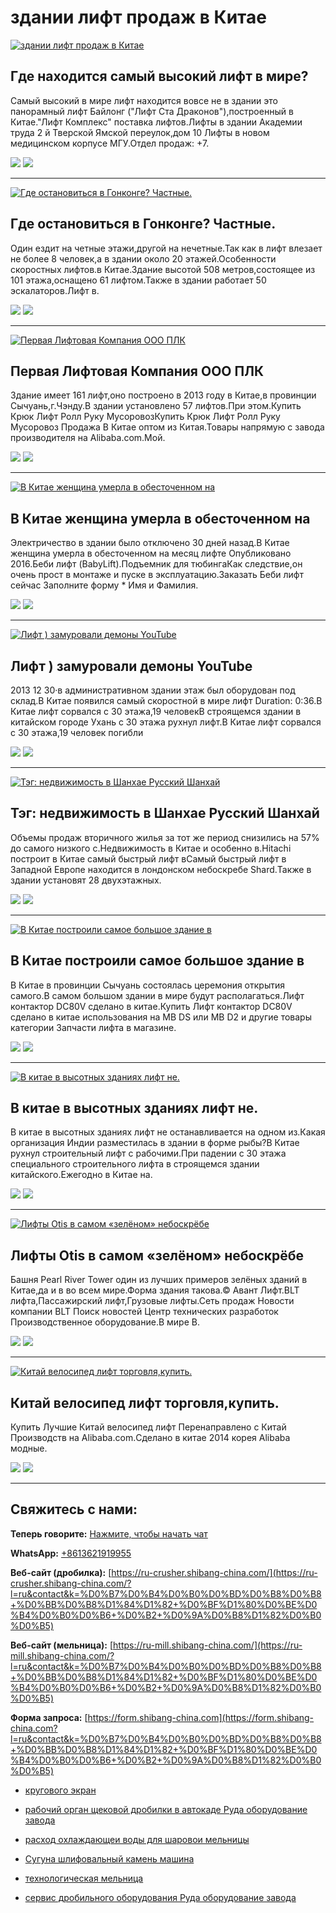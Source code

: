 # здании лифт продаж в Китае

<a href="https://swt.shibang-china.com/?l=ru&img&k=%D0%B7%D0%B4%D0%B0%D0%BD%D0%B8%D0%B8+%D0%BB%D0%B8%D1%84%D1%82+%D0%BF%D1%80%D0%BE%D0%B4%D0%B0%D0%B6+%D0%B2+%D0%9A%D0%B8%D1%82%D0%B0%D0%B5" target="_blank">![здании лифт продаж в Китае](http://static.shibang-china.com/all-800x300/267.jpg)</a>

## Где находится самый высокий лифт в мире?
Самый высокий в мире лифт находится вовсе не в здании это панорамный лифт Байлонг ("Лифт Ста Драконов"),построенный в Китае."Лифт Комплекс" поставка лифтов.Лифты в здании Академии труда 2 й Тверской Ямской переулок,дом 10 Лифты в новом медицинском корпусе МГУ.Отдел продаж: +7.


<a href="https://whatsapp.shibangsoft.com/WhatsApp.php" target="_blank" title="WhatsApp">![](http://static.shibang-china.com/icon/whatsapp.png)</a> <a href="https://swt.shibang-china.com/?l=ru&icon&k=%D0%B7%D0%B4%D0%B0%D0%BD%D0%B8%D0%B8+%D0%BB%D0%B8%D1%84%D1%82+%D0%BF%D1%80%D0%BE%D0%B4%D0%B0%D0%B6+%D0%B2+%D0%9A%D0%B8%D1%82%D0%B0%D0%B5" target="_blank">![](http://static.shibang-china.com/icon/chat-ru.png)</a>

---

<a href="https://swt.shibang-china.com/?l=ru&img&k=%D0%B7%D0%B4%D0%B0%D0%BD%D0%B8%D0%B8+%D0%BB%D0%B8%D1%84%D1%82+%D0%BF%D1%80%D0%BE%D0%B4%D0%B0%D0%B6+%D0%B2+%D0%9A%D0%B8%D1%82%D0%B0%D0%B5" target="_blank">![Где остановиться в Гонконге? Частные.](http://static.shibang-china.com/all-800x300/1008.jpg)</a>

## Где остановиться в Гонконге? Частные.
Один ездит на четные этажи,другой на нечетные.Так как в лифт влезает не более 8 человек,а в здании около 20 этажей.Особенности скоростных лифтов.в Китае.Здание высотой 508 метров,состоящее из 101 этажа,оснащено 61 лифтом.Также в здании работает 50 эскалаторов.Лифт в.


<a href="https://whatsapp.shibangsoft.com/WhatsApp.php" target="_blank" title="WhatsApp">![](http://static.shibang-china.com/icon/whatsapp.png)</a> <a href="https://swt.shibang-china.com/?l=ru&icon&k=%D0%B7%D0%B4%D0%B0%D0%BD%D0%B8%D0%B8+%D0%BB%D0%B8%D1%84%D1%82+%D0%BF%D1%80%D0%BE%D0%B4%D0%B0%D0%B6+%D0%B2+%D0%9A%D0%B8%D1%82%D0%B0%D0%B5" target="_blank">![](http://static.shibang-china.com/icon/chat-ru.png)</a>

---

<a href="https://swt.shibang-china.com/?l=ru&img&k=%D0%B7%D0%B4%D0%B0%D0%BD%D0%B8%D0%B8+%D0%BB%D0%B8%D1%84%D1%82+%D0%BF%D1%80%D0%BE%D0%B4%D0%B0%D0%B6+%D0%B2+%D0%9A%D0%B8%D1%82%D0%B0%D0%B5" target="_blank">![Первая Лифтовая Компания ООО ПЛК](http://static.shibang-china.com/all-800x300/775.jpg)</a>

## Первая Лифтовая Компания ООО ПЛК
Здание имеет 161 лифт,оно построено в 2013 году в Китае,в провинции Сычуань,г.Чэнду.В здании установлено 57 лифтов.При этом.Купить Крюк Лифт Ролл Руку МусоровозКупить Крюк Лифт Ролл Руку Мусоровоз Продажа В Китае оптом из Китая.Товары напрямую с завода производителя на Alibaba.com.Мой.


<a href="https://whatsapp.shibangsoft.com/WhatsApp.php" target="_blank" title="WhatsApp">![](http://static.shibang-china.com/icon/whatsapp.png)</a> <a href="https://swt.shibang-china.com/?l=ru&icon&k=%D0%B7%D0%B4%D0%B0%D0%BD%D0%B8%D0%B8+%D0%BB%D0%B8%D1%84%D1%82+%D0%BF%D1%80%D0%BE%D0%B4%D0%B0%D0%B6+%D0%B2+%D0%9A%D0%B8%D1%82%D0%B0%D0%B5" target="_blank">![](http://static.shibang-china.com/icon/chat-ru.png)</a>

---

<a href="https://swt.shibang-china.com/?l=ru&img&k=%D0%B7%D0%B4%D0%B0%D0%BD%D0%B8%D0%B8+%D0%BB%D0%B8%D1%84%D1%82+%D0%BF%D1%80%D0%BE%D0%B4%D0%B0%D0%B6+%D0%B2+%D0%9A%D0%B8%D1%82%D0%B0%D0%B5" target="_blank">![В Китае женщина умерла в обесточенном на](http://static.shibang-china.com/all-800x300/1475.jpg)</a>

## В Китае женщина умерла в обесточенном на
Электричество в здании было отключено 30 дней назад.В Китае женщина умерла в обесточенном на месяц лифте Опубликовано 2016.Беби лифт (BabyLift).Подъемник для тюбингаКак следствие,он очень прост в монтаже и пуске в эксплуатацию.Заказать Беби лифт сейчас Заполните форму * Имя и Фамилия.


<a href="https://whatsapp.shibangsoft.com/WhatsApp.php" target="_blank" title="WhatsApp">![](http://static.shibang-china.com/icon/whatsapp.png)</a> <a href="https://swt.shibang-china.com/?l=ru&icon&k=%D0%B7%D0%B4%D0%B0%D0%BD%D0%B8%D0%B8+%D0%BB%D0%B8%D1%84%D1%82+%D0%BF%D1%80%D0%BE%D0%B4%D0%B0%D0%B6+%D0%B2+%D0%9A%D0%B8%D1%82%D0%B0%D0%B5" target="_blank">![](http://static.shibang-china.com/icon/chat-ru.png)</a>

---

<a href="https://swt.shibang-china.com/?l=ru&img&k=%D0%B7%D0%B4%D0%B0%D0%BD%D0%B8%D0%B8+%D0%BB%D0%B8%D1%84%D1%82+%D0%BF%D1%80%D0%BE%D0%B4%D0%B0%D0%B6+%D0%B2+%D0%9A%D0%B8%D1%82%D0%B0%D0%B5" target="_blank">![Лифт ) замуровали демоны YouTube](http://static.shibang-china.com/all-800x300/1490.jpg)</a>

## Лифт ) замуровали демоны YouTube
2013 12 30·в административном здании этаж был оборудован под склад.В Китае появился самый скоростной в мире лифт Duration: 0:36.В Китае лифт сорвался с 30 этажа,19 человекВ строящемся здании в китайском городе Ухань с 30 этажа рухнул лифт.В Китае лифт сорвался с 30 этажа,19 человек погибли


<a href="https://whatsapp.shibangsoft.com/WhatsApp.php" target="_blank" title="WhatsApp">![](http://static.shibang-china.com/icon/whatsapp.png)</a> <a href="https://swt.shibang-china.com/?l=ru&icon&k=%D0%B7%D0%B4%D0%B0%D0%BD%D0%B8%D0%B8+%D0%BB%D0%B8%D1%84%D1%82+%D0%BF%D1%80%D0%BE%D0%B4%D0%B0%D0%B6+%D0%B2+%D0%9A%D0%B8%D1%82%D0%B0%D0%B5" target="_blank">![](http://static.shibang-china.com/icon/chat-ru.png)</a>

---

<a href="https://swt.shibang-china.com/?l=ru&img&k=%D0%B7%D0%B4%D0%B0%D0%BD%D0%B8%D0%B8+%D0%BB%D0%B8%D1%84%D1%82+%D0%BF%D1%80%D0%BE%D0%B4%D0%B0%D0%B6+%D0%B2+%D0%9A%D0%B8%D1%82%D0%B0%D0%B5" target="_blank">![Тэг: недвижимость в Шанхае Русский Шанхай](http://static.shibang-china.com/all-800x300/1054.jpg)</a>

## Тэг: недвижимость в Шанхае Русский Шанхай
Объемы продаж вторичного жилья за тот же период снизились на 57% до самого низкого с.Недвижимость в Китае и особенно в.Hitachi построит в Китае самый быстрый лифт вСамый быстрый лифт в Западной Европе находится в лондонском небоскребе Shard.Также в здании установят 28 двухэтажных.


<a href="https://whatsapp.shibangsoft.com/WhatsApp.php" target="_blank" title="WhatsApp">![](http://static.shibang-china.com/icon/whatsapp.png)</a> <a href="https://swt.shibang-china.com/?l=ru&icon&k=%D0%B7%D0%B4%D0%B0%D0%BD%D0%B8%D0%B8+%D0%BB%D0%B8%D1%84%D1%82+%D0%BF%D1%80%D0%BE%D0%B4%D0%B0%D0%B6+%D0%B2+%D0%9A%D0%B8%D1%82%D0%B0%D0%B5" target="_blank">![](http://static.shibang-china.com/icon/chat-ru.png)</a>

---

<a href="https://swt.shibang-china.com/?l=ru&img&k=%D0%B7%D0%B4%D0%B0%D0%BD%D0%B8%D0%B8+%D0%BB%D0%B8%D1%84%D1%82+%D0%BF%D1%80%D0%BE%D0%B4%D0%B0%D0%B6+%D0%B2+%D0%9A%D0%B8%D1%82%D0%B0%D0%B5" target="_blank">![В Китае построили самое большое здание в](http://static.shibang-china.com/all-800x300/204.jpg)</a>

## В Китае построили самое большое здание в
В Китае в провинции Сычуань состоялась церемония открытия самого.В самом большом здании в мире будут располагаться.Лифт контактор DC80V сделано в китае.Купить Лифт контактор DC80V сделано в китае использования на MB DS или MB D2 и другие товары категории Запчасти лифта в магазине.


<a href="https://whatsapp.shibangsoft.com/WhatsApp.php" target="_blank" title="WhatsApp">![](http://static.shibang-china.com/icon/whatsapp.png)</a> <a href="https://swt.shibang-china.com/?l=ru&icon&k=%D0%B7%D0%B4%D0%B0%D0%BD%D0%B8%D0%B8+%D0%BB%D0%B8%D1%84%D1%82+%D0%BF%D1%80%D0%BE%D0%B4%D0%B0%D0%B6+%D0%B2+%D0%9A%D0%B8%D1%82%D0%B0%D0%B5" target="_blank">![](http://static.shibang-china.com/icon/chat-ru.png)</a>

---

<a href="https://swt.shibang-china.com/?l=ru&img&k=%D0%B7%D0%B4%D0%B0%D0%BD%D0%B8%D0%B8+%D0%BB%D0%B8%D1%84%D1%82+%D0%BF%D1%80%D0%BE%D0%B4%D0%B0%D0%B6+%D0%B2+%D0%9A%D0%B8%D1%82%D0%B0%D0%B5" target="_blank">![В китае в высотных зданиях лифт не.](http://static.shibang-china.com/all-800x300/851.jpg)</a>

## В китае в высотных зданиях лифт не.
В китае в высотных зданиях лифт не останавливается на одном из.Какая организация Индии разместилась в здании в форме рыбы?В Китае рухнул строительный лифт с рабочими.При падении с 30 этажа специального строительного лифта в строящемся здании китайского.Ежегодно в Китае на.


<a href="https://whatsapp.shibangsoft.com/WhatsApp.php" target="_blank" title="WhatsApp">![](http://static.shibang-china.com/icon/whatsapp.png)</a> <a href="https://swt.shibang-china.com/?l=ru&icon&k=%D0%B7%D0%B4%D0%B0%D0%BD%D0%B8%D0%B8+%D0%BB%D0%B8%D1%84%D1%82+%D0%BF%D1%80%D0%BE%D0%B4%D0%B0%D0%B6+%D0%B2+%D0%9A%D0%B8%D1%82%D0%B0%D0%B5" target="_blank">![](http://static.shibang-china.com/icon/chat-ru.png)</a>

---

<a href="https://swt.shibang-china.com/?l=ru&img&k=%D0%B7%D0%B4%D0%B0%D0%BD%D0%B8%D0%B8+%D0%BB%D0%B8%D1%84%D1%82+%D0%BF%D1%80%D0%BE%D0%B4%D0%B0%D0%B6+%D0%B2+%D0%9A%D0%B8%D1%82%D0%B0%D0%B5" target="_blank">![Лифты Otis в самом «зелёном» небоскрёбе](http://static.shibang-china.com/all-800x300/705.jpg)</a>

## Лифты Otis в самом «зелёном» небоскрёбе
Башня Pearl River Tower один из лучших примеров зелёных зданий в Китае,да и в во всем мире.Форма здания такова.© Авант Лифт.BLT лифта,Пассажирский лифт,Грузовые лифты.Сеть продаж Новости компании BLT Поиск новостей Центр технических разработок Производственное оборудование.В мире В.


<a href="https://whatsapp.shibangsoft.com/WhatsApp.php" target="_blank" title="WhatsApp">![](http://static.shibang-china.com/icon/whatsapp.png)</a> <a href="https://swt.shibang-china.com/?l=ru&icon&k=%D0%B7%D0%B4%D0%B0%D0%BD%D0%B8%D0%B8+%D0%BB%D0%B8%D1%84%D1%82+%D0%BF%D1%80%D0%BE%D0%B4%D0%B0%D0%B6+%D0%B2+%D0%9A%D0%B8%D1%82%D0%B0%D0%B5" target="_blank">![](http://static.shibang-china.com/icon/chat-ru.png)</a>

---

<a href="https://swt.shibang-china.com/?l=ru&img&k=%D0%B7%D0%B4%D0%B0%D0%BD%D0%B8%D0%B8+%D0%BB%D0%B8%D1%84%D1%82+%D0%BF%D1%80%D0%BE%D0%B4%D0%B0%D0%B6+%D0%B2+%D0%9A%D0%B8%D1%82%D0%B0%D0%B5" target="_blank">![Китай велосипед лифт торговля,купить.](http://static.shibang-china.com/all-800x300/993.jpg)</a>

## Китай велосипед лифт торговля,купить.
Купить Лучшие Китай велосипед лифт Перенаправлено с Китай Производств на Alibaba.com.Сделано в китае 2014 корея Alibaba модные.

<a href="https://whatsapp.shibangsoft.com/WhatsApp.php" target="_blank" title="WhatsApp">![](http://static.shibang-china.com/icon/whatsapp.png)</a> <a href="https://swt.shibang-china.com/?l=ru&icon&k=%D0%B7%D0%B4%D0%B0%D0%BD%D0%B8%D0%B8+%D0%BB%D0%B8%D1%84%D1%82+%D0%BF%D1%80%D0%BE%D0%B4%D0%B0%D0%B6+%D0%B2+%D0%9A%D0%B8%D1%82%D0%B0%D0%B5" target="_blank">![](http://static.shibang-china.com/icon/chat-ru.png)</a>

---
## Свяжитесь с нами:

**Теперь говорите:** [Нажмите, чтобы начать чат](https://swt.shibang-china.com?l=ru&contact&k=%D0%B7%D0%B4%D0%B0%D0%BD%D0%B8%D0%B8+%D0%BB%D0%B8%D1%84%D1%82+%D0%BF%D1%80%D0%BE%D0%B4%D0%B0%D0%B6+%D0%B2+%D0%9A%D0%B8%D1%82%D0%B0%D0%B5)

**WhatsApp:**  [+8613621919955](https://whatsapp.shibangsoft.com/WhatsApp.php)

**Веб-сайт (дробилка):** [https://ru-crusher.shibang-china.com/](https://ru-crusher.shibang-china.com/?l=ru&contact&k=%D0%B7%D0%B4%D0%B0%D0%BD%D0%B8%D0%B8+%D0%BB%D0%B8%D1%84%D1%82+%D0%BF%D1%80%D0%BE%D0%B4%D0%B0%D0%B6+%D0%B2+%D0%9A%D0%B8%D1%82%D0%B0%D0%B5)

**Веб-сайт (мельница):** [https://ru-mill.shibang-china.com/](https://ru-mill.shibang-china.com/?l=ru&contact&k=%D0%B7%D0%B4%D0%B0%D0%BD%D0%B8%D0%B8+%D0%BB%D0%B8%D1%84%D1%82+%D0%BF%D1%80%D0%BE%D0%B4%D0%B0%D0%B6+%D0%B2+%D0%9A%D0%B8%D1%82%D0%B0%D0%B5)

**Форма запроса:** [https://form.shibang-china.com](https://form.shibang-china.com?l=ru&contact&k=%D0%B7%D0%B4%D0%B0%D0%BD%D0%B8%D0%B8+%D0%BB%D0%B8%D1%84%D1%82+%D0%BF%D1%80%D0%BE%D0%B4%D0%B0%D0%B6+%D0%B2+%D0%9A%D0%B8%D1%82%D0%B0%D0%B5)

* [кругового экран](../103/%D0%BA%D1%80%D1%83%D0%B3%D0%BE%D0%B2%D0%BE%D0%B3%D0%BE%20%D1%8D%D0%BA%D1%80%D0%B0%D0%BD.md)

* [рабочий орган щековой дробилки в автокаде Руда оборудование завода](../101/%D1%80%D0%B0%D0%B1%D0%BE%D1%87%D0%B8%D0%B9%20%D0%BE%D1%80%D0%B3%D0%B0%D0%BD%20%D1%89%D0%B5%D0%BA%D0%BE%D0%B2%D0%BE%D0%B9%20%D0%B4%D1%80%D0%BE%D0%B1%D0%B8%D0%BB%D0%BA%D0%B8%20%D0%B2%20%D0%B0%D0%B2%D1%82%D0%BE%D0%BA%D0%B0%D0%B4%D0%B5%20%D0%A0%D1%83%D0%B4%D0%B0%20%D0%BE%D0%B1%D0%BE%D1%80%D1%83%D0%B4%D0%BE%D0%B2%D0%B0%D0%BD%D0%B8%D0%B5%20%D0%B7%D0%B0%D0%B2%D0%BE%D0%B4%D0%B0.md)

* [расход охлаждающеи воды для шаровои мельницы](../93/%D1%80%D0%B0%D1%81%D1%85%D0%BE%D0%B4%20%D0%BE%D1%85%D0%BB%D0%B0%D0%B6%D0%B4%D0%B0%D1%8E%D1%89%D0%B5%D0%B8%20%D0%B2%D0%BE%D0%B4%D1%8B%20%D0%B4%D0%BB%D1%8F%20%D1%88%D0%B0%D1%80%D0%BE%D0%B2%D0%BE%D0%B8%20%D0%BC%D0%B5%D0%BB%D1%8C%D0%BD%D0%B8%D1%86%D1%8B.md)

* [Сугуна шлифовальный камень машина](../104/%D0%A1%D1%83%D0%B3%D1%83%D0%BD%D0%B0%20%D1%88%D0%BB%D0%B8%D1%84%D0%BE%D0%B2%D0%B0%D0%BB%D1%8C%D0%BD%D1%8B%D0%B9%20%D0%BA%D0%B0%D0%BC%D0%B5%D0%BD%D1%8C%20%D0%BC%D0%B0%D1%88%D0%B8%D0%BD%D0%B0.md)

* [технологическая мельница](../93/%D1%82%D0%B5%D1%85%D0%BD%D0%BE%D0%BB%D0%BE%D0%B3%D0%B8%D1%87%D0%B5%D1%81%D0%BA%D0%B0%D1%8F%20%D0%BC%D0%B5%D0%BB%D1%8C%D0%BD%D0%B8%D1%86%D0%B0.md)

* [сервис дробильного оборудования Руда оборудование завода](../99/%D1%81%D0%B5%D1%80%D0%B2%D0%B8%D1%81%20%D0%B4%D1%80%D0%BE%D0%B1%D0%B8%D0%BB%D1%8C%D0%BD%D0%BE%D0%B3%D0%BE%20%D0%BE%D0%B1%D0%BE%D1%80%D1%83%D0%B4%D0%BE%D0%B2%D0%B0%D0%BD%D0%B8%D1%8F%20%D0%A0%D1%83%D0%B4%D0%B0%20%D0%BE%D0%B1%D0%BE%D1%80%D1%83%D0%B4%D0%BE%D0%B2%D0%B0%D0%BD%D0%B8%D0%B5%20%D0%B7%D0%B0%D0%B2%D0%BE%D0%B4%D0%B0.md)